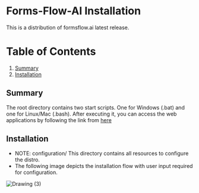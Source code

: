 # Forms-Flow-AI Installation 
This is a distribution of formsflow.ai latest release.
 
# Table of Contents
1. [Summary](#summary)
2. [Installation](#installation)


## Summary

The root directory contains two start scripts. One for Windows (.bat) and one for Linux/Mac (.bash). After executing it, you can access the web applications by following the link from [here](../../#verifying-the-installation-status)

## Installation

- NOTE: configuration/ 
This directory contains all resources to configure the distro.
- The following image depicts the installation flow with user input required for configuration.

![Drawing (3)](https://user-images.githubusercontent.com/94040192/160104985-35e13a88-1384-48e7-8701-87ac9fc66cb1.jpg)


